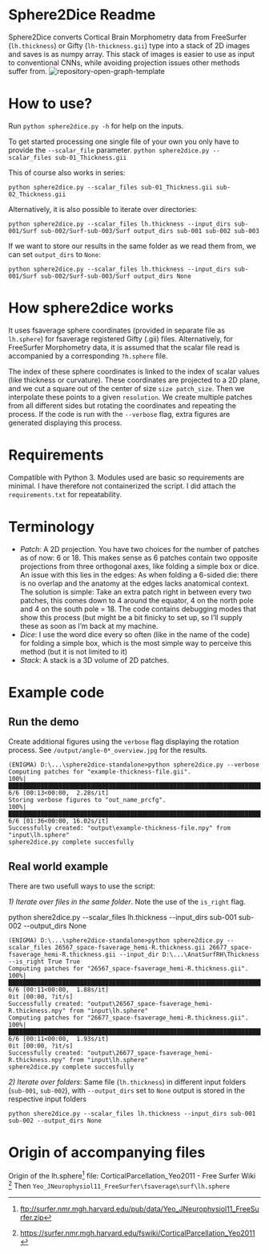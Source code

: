 # Sphere2Dice Readme

Sphere2Dice converts Cortical Brain Morphometry data from FreeSurfer (`lh.thickness`) or Gifty (`lh-thickness.gii`) type into a stack of 2D images and saves is as numpy array. This stack of images is easier to use as input to conventional CNNs, while avoiding projection issues other methods suffer from.
![repository-open-graph-template](https://repository-images.githubusercontent.com/470790662/bf0673b3-6eba-4119-b7ec-1559a6a40172)
# How to use?

Run `python sphere2dice.py -h` for help on the inputs.

To get started processing one single file of your own you only have to provide the `--scalar_file` parameter.
`python sphere2dice.py --scalar_files sub-01_Thickness.gii `

This of course also works in series:

`python sphere2dice.py --scalar_files sub-01_Thickness.gii sub-02_Thickness.gii` 

Alternatively, it is also possible to iterate over directories:

`python sphere2dice.py --scalar_files lh.thickness --input_dirs sub-001/Surf sub-002/Surf-sub-003/Surf output_dirs sub-001 sub-002 sub-003`

If we want to store our results in the same folder as we read them from, we can set `output_dirs` to `None`:

`python sphere2dice.py --scalar_files lh.thickness --input_dirs sub-001/Surf sub-002/Surf-sub-003/Surf output_dirs None`

# How sphere2dice works
It uses fsaverage sphere coordinates (provided in separate file as `lh.sphere`) for fsaverage registered Gifty (.gii) files. Alternatively, for FreeSurfer Morphometry data, it is assumed that the scalar file read is accompanied by a corresponding `?h.sphere` file.

The index of these sphere coordinates is linked to the index of scalar values (like thickness or curvature).
These coordinates are projected to a 2D plane, and we cut a square out of the center of size `size patch_size`.
Then we interpolate these points to a given `resolution`. 
We create multiple patches from all different sides but rotating the coordinates and repeating the process.
If the code is run with the `--verbose` flag, extra figures are generated displaying this process.

# Requirements
Compatible with Python 3. 
Modules used are basic so requirements are minimal.
I have therefore not containerized the script.
I did attach the `requirements.txt` for repeatability. 

# Terminology
* *Patch*: A 2D projection. You have two choices for the number of patches as of now: 6 or 18. This makes sense as 6 patches contain two opposite projections from three orthogonal axes, like folding a simple box or dice. 
  An issue with this lies in the edges: As when folding a 6-sided die: there is no overlap and the anatomy at the edges lacks anatomical context. The solution is simple: Take an extra patch right in between every two patches, this comes down to 4 around the equator, 4 on the north pole and 4 on the south pole = 18.
  The code contains debugging modes that show this process (but might be a bit finicky to set up, so I’ll supply these as soon as I’m back at my machine.
* *Dice*: I use the word dice every so often (like in the name of the code) for folding a simple box, which is the most simple way to perceive this method (but it is not limited to it)
* *Stack*: A stack is a 3D volume of 2D patches. 

# Example code

## Run the demo
Create additional figures using the `verbose` flag displaying the rotation process.
See `/output/angle-0*_overview.jpg` for the results.

    (ENIGMA) D:\...\sphere2dice-standalone>python sphere2dice.py --verbose
    Computing patches for "example-thickness-file.gii".
    100%|████████████████████████████████████████████████████████████████████████████| 6/6 [00:13<00:00,  2.28s/it]
    Storing verbose figures to "out_name_prcfg".
    100%|████████████████████████████████████████████████████████████████████████████| 6/6 [01:36<00:00, 16.02s/it]
    Successfully created: "output\example-thickness-file.npy" from "input\lh.sphere"
    sphere2dice.py complete succesfully

## Real world example

There are two usefull ways to use the script:

*1) Iterate over files in the same folder*. Note the use of the `is_right` flag.

python shere2dice.py --scalar_files lh.thickness --input_dirs sub-001 sub-002 --output_dirs None

    (ENIGMA) D:\...\sphere2dice-standalone>python sphere2dice.py --scalar_files 26567_space-fsaverage_hemi-R.thickness.gii 26677_space-fsaverage_hemi-R.thickness.gii --input_dir D:\...\AnatSurfRH\Thickness --is_right True True
    Computing patches for "26567_space-fsaverage_hemi-R.thickness.gii".
    100%|████████████████████████████████████████████████████████████████████████████| 6/6 [00:11<00:00,  1.88s/it]
    0it [00:00, ?it/s]
    Successfully created: "output\26567_space-fsaverage_hemi-R.thickness.npy" from "input\lh.sphere"
    Computing patches for "26677_space-fsaverage_hemi-R.thickness.gii".
    100%|████████████████████████████████████████████████████████████████████████████| 6/6 [00:11<00:00,  1.93s/it]
    0it [00:00, ?it/s]
    Successfully created: "output\26677_space-fsaverage_hemi-R.thickness.npy" from "input\lh.sphere"
    sphere2dice.py complete succesfully

*2) Iterate over folders*: Same file (`lh.thickness`) in different input folders (`sub-001`,  `sub-002`), with `--output_dirs` set to `None`  output is stored in the respective input folders

```
python shere2dice.py --scalar_files lh.thickness --input_dirs sub-001 sub-002 --output_dirs None
```

# Origin of accompanying files
Origin of the lh.sphere[^1] file: CorticalParcellation_Yeo2011 - Free Surfer Wiki [^2]
Then `Yeo_JNeurophysiol11_FreeSurfer\fsaverage\surf\lh.sphere`

[^1]: ftp://surfer.nmr.mgh.harvard.edu/pub/data/Yeo_JNeurophysiol11_FreeSurfer.zip
[^2]: https://surfer.nmr.mgh.harvard.edu/fswiki/CorticalParcellation_Yeo2011

